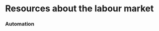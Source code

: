 # Resources about the labour market

### Automation

[](http://www.pewinternet.org/2016/03/10/public-predictions-for-the-future-of-workforce-automation/)

